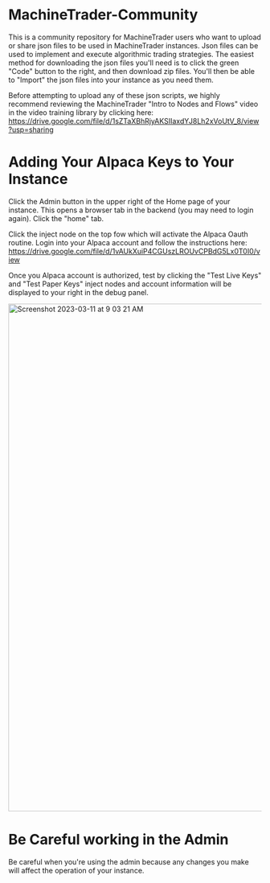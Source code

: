 # MachineTrader-Community
This is a community repository for MachineTrader users who want to upload or share json files to be used in MachineTrader instances.  Json files can be used to implement and execute algorithmic trading strategies. The easiest method for downloading the json files you'll need is to click the green "Code"  button to the right, and then download zip files. You'll then be able to "Import" the json files into your instance as you need them.

Before attempting to upload any of these json scripts, we highly recommend reviewing the MachineTrader "Intro to Nodes and Flows" video in the video training library by clicking here: https://drive.google.com/file/d/1sZTaXBhRjyAKSIIaxdYJ8Lh2xVoUtV_8/view?usp=sharing


# Adding Your Alpaca Keys to Your Instance

Click the Admin button in the upper right of the Home page of your instance. This opens a browser tab in the backend (you may need to login again). Click the "home" tab.

Click the inject node on the top fow which will activate the Alpaca Oauth routine.  Login into your Alpaca account and follow the instructions here: https://drive.google.com/file/d/1vAUkXuiP4CGUszLROUvCPBdG5Lx0T0I0/view

Once you Alpaca account is authorized, test by clicking the "Test Live Keys" and "Test Paper Keys" inject nodes and account information will be displayed to your right in the debug panel.

<img width="1010" alt="Screenshot 2023-03-11 at 9 03 21 AM" src="https://user-images.githubusercontent.com/79699033/224489148-43a98b28-4ab5-4718-964d-26138c3cd26a.png">

# Be Careful working in the Admin

Be careful when you're using the admin because any changes you make will affect the operation of your instance. 

